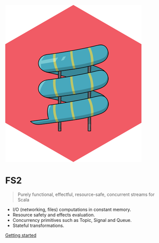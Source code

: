 ![logo](_media/logo.png ':size=15%')

# FS2

> Purely functional, effectful, resource-safe, concurrent streams for Scala

- I/O (networking, files) computations in constant memory.
- Resource safety and effects evaluation.
- Concurrency primitives such as Topic, Signal and Queue.
- Stateful transformations.



[Getting started](getstarted/install.md)
